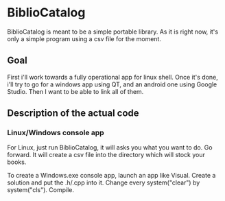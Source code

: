 # BiblioCatalog
BiblioCatalog is meant to be a simple portable library. As it is right now, it's only a simple program using a csv file for the moment.

## Goal 
First i'll work towards a fully operational app for linux shell. Once it's done, i'll try to go for a windows app using QT, and an android one using Google Studio. Then I want to be able to link all of them.

## Description of the actual code 
### Linux/Windows console app
For Linux, just run BiblioCatalog, it will asks you what you want to do. Go forward. It will create a csv file into the directory which will stock your books.

To create a Windows.exe console app, launch an app like Visual. Create a solution and put the .h/.cpp into it. 
Change every system("clear") by system("cls"). Compile. 
